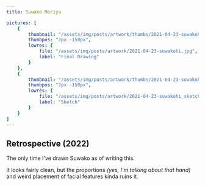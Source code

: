 ```yaml
---
title: Suwako Moriya

pictures: [
	{
		thumbnail: "/assets/img/posts/artwork/thumbs/2021-04-23-suwakohi.jpg",
		thumbpos: "2px -150px",
		lowres: {
			file: "/assets/img/posts/artwork/2021-04-23-suwakohi.jpg",
			label: "Final Drawing"
		}
	},
	{
		thumbnail: "/assets/img/posts/artwork/thumbs/2021-04-23-suwakohi_sketch.jpg",
		thumbpos: "2px -150px",
		lowres: {
			file: "/assets/img/posts/artwork/2021-04-23-suwakohi_sketch.jpg",
			label: "Sketch"
		}
	}
]
---
```

## Retrospective (2022)
The only time I've drawn Suwako as of writing this.

It looks fairly clean, but the proportions *(yes, I'm talking about that hand)* and weird placement of facial features kinda ruins it.
